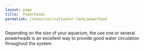 ```yaml
---
layout: page
title:  Powerheads
permalink: /resources/saltwater-tank/powerhead
---
```


Depending on the size of your aquarium, the use one or several powerheads is an excellent way to provide good water circulation throughout the system.